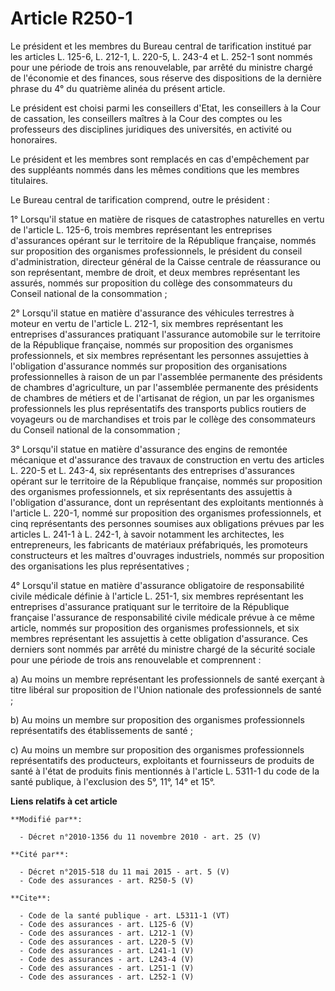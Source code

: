 # Article R250-1

Le président et les membres du Bureau central de tarification institué par les articles L. 125-6, 
L. 212-1, L. 220-5, L. 243-4 et L. 252-1 sont nommés pour une période de trois ans renouvelable, par arrêté du ministre
chargé de l'économie et des finances, sous réserve des dispositions de la dernière phrase du 4° du quatrième alinéa du
présent article. 

Le président est choisi parmi les conseillers d'Etat, les conseillers à la Cour de cassation, les conseillers maîtres à la
Cour des comptes ou les professeurs des disciplines juridiques des universités, en activité ou honoraires. 

Le président et les membres sont remplacés en cas d'empêchement par des suppléants nommés dans les mêmes conditions que les
membres titulaires. 

Le Bureau central de tarification comprend, outre le président : 

1° Lorsqu'il statue en matière de risques de catastrophes naturelles en vertu de l'article L. 125-6, trois membres
représentant les entreprises d'assurances opérant sur le territoire de la République française, nommés sur proposition des
organismes professionnels, le président du conseil d'administration, directeur général de la Caisse centrale de réassurance
ou son représentant, membre de droit, et deux membres représentant les assurés, nommés sur proposition du collège des
consommateurs du Conseil national de la consommation ; 

2° Lorsqu'il statue en matière d'assurance des véhicules terrestres à moteur en vertu de l'article L. 212-1, six membres
représentant les entreprises d'assurances pratiquant l'assurance automobile sur le territoire de la République française,
nommés sur proposition des organismes professionnels, et six membres représentant les personnes assujetties à l'obligation
d'assurance nommés sur proposition des organisations professionnelles à raison de un par l'assemblée permanente des
présidents de chambres d'agriculture, un par l'assemblée permanente des présidents de chambres de métiers et de l'artisanat
de région, un par les organismes professionnels les plus représentatifs des transports publics routiers de voyageurs ou de
marchandises et trois par le collège des consommateurs du Conseil national de la consommation ; 

3° Lorsqu'il statue en matière d'assurance des engins de remontée mécanique et d'assurance des travaux de construction en
vertu des articles L. 220-5 et L. 243-4, six représentants des entreprises d'assurances opérant sur le territoire de la
République française, nommés sur proposition des organismes professionnels, et six représentants des assujettis à
l'obligation d'assurance, dont un représentant des exploitants mentionnés à l'article L. 220-1, nommé sur proposition des
organismes professionnels, et cinq représentants des personnes soumises aux obligations prévues par les articles L. 241-1 à
L. 242-1, à savoir notamment les architectes, les entrepreneurs, les fabricants de matériaux préfabriqués, les promoteurs
constructeurs et les maîtres d'ouvrages industriels, nommés sur proposition des organisations les plus représentatives ; 

4° Lorsqu'il statue en matière d'assurance obligatoire de responsabilité civile médicale définie à l'article L. 251-1, six
membres représentant les entreprises d'assurance pratiquant sur le territoire de la République française l'assurance de
responsabilité civile médicale prévue à ce même article, nommés sur proposition des organismes professionnels, et six membres
représentant les assujettis à cette obligation d'assurance. Ces derniers sont nommés par arrêté du ministre chargé de la
sécurité sociale pour une période de trois ans renouvelable et comprennent : 

a) Au moins un membre représentant les professionnels de santé exerçant à titre libéral sur proposition de l'Union nationale
des professionnels de santé ; 

b) Au moins un membre sur proposition des organismes professionnels représentatifs des établissements de santé ; 

c) Au moins un membre sur proposition des organismes professionnels représentatifs des producteurs, exploitants et
fournisseurs de produits de santé à l'état de produits finis mentionnés à l'article L. 5311-1 du code de la santé publique, à
l'exclusion des 5°, 11°, 14° et 15°.

**Liens relatifs à cet article**

	**Modifié par**:

	  - Décret n°2010-1356 du 11 novembre 2010 - art. 25 (V)

	**Cité par**:

	  - Décret n°2015-518 du 11 mai 2015 - art. 5 (V)
	  - Code des assurances - art. R250-5 (V)

	**Cite**:

	  - Code de la santé publique - art. L5311-1 (VT)
	  - Code des assurances - art. L125-6 (V)
	  - Code des assurances - art. L212-1 (V)
	  - Code des assurances - art. L220-5 (V)
	  - Code des assurances - art. L241-1 (V)
	  - Code des assurances - art. L243-4 (V)
	  - Code des assurances - art. L251-1 (V)
	  - Code des assurances - art. L252-1 (V)
